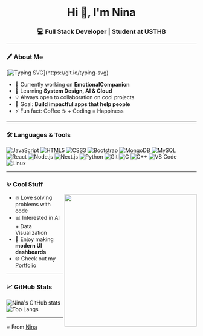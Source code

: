 <!-- Profile README -->

<h1 align="center">Hi 👋, I'm Nina</h1>
<h3 align="center">💻 Full Stack Developer | Student at USTHB</h3>

---

### 🖊️ About Me  

[![Typing SVG](https://readme-typing-svg.herokuapp.com?size=24&color=F70000&width=600&lines=Full+Stack+Developer;Passionate+about+Coding;Always+Learning!)](https://git.io/typing-svg)

- 🚀 Currently working on **EmotionalCompanion**  
- 🌱 Learning **System Design, AI & Cloud**  
- 💡 Always open to collaboration on cool projects  
- 🎯 Goal: **Build impactful apps that help people**  
- ⚡ Fun fact: Coffee ☕ + Coding = Happiness  

---

### 🛠️ Languages & Tools  

![JavaScript](https://img.shields.io/badge/-JavaScript-F7DF1E?logo=javascript&logoColor=000)
![HTML5](https://img.shields.io/badge/-HTML5-E34F26?logo=html5&logoColor=fff)
![CSS3](https://img.shields.io/badge/-CSS3-1572B6?logo=css3&logoColor=fff)
![Bootstrap](https://img.shields.io/badge/-Bootstrap-7952B3?logo=bootstrap&logoColor=fff)
![MongoDB](https://img.shields.io/badge/-MongoDB-47A248?logo=mongodb&logoColor=fff)
![MySQL](https://img.shields.io/badge/-MySQL-4479A1?logo=mysql&logoColor=fff)
![React](https://img.shields.io/badge/-React-61DAFB?logo=react&logoColor=000)
![Node.js](https://img.shields.io/badge/-Node.js-339933?logo=node.js&logoColor=fff)
![Next.js](https://img.shields.io/badge/-Next.js-000000?logo=next.js&logoColor=fff)
![Python](https://img.shields.io/badge/-Python-3776AB?logo=python&logoColor=fff)
![Git](https://img.shields.io/badge/-Git-F05032?logo=git&logoColor=fff)
![C](https://img.shields.io/badge/-C-A8B9CC?logo=c&logoColor=000)
![C++](https://img.shields.io/badge/-C++-00599C?logo=c%2b%2b&logoColor=fff)
![VS Code](https://img.shields.io/badge/-VS%20Code-007ACC?logo=visual-studio-code&logoColor=fff)
![Linux](https://img.shields.io/badge/-Linux-FCC624?logo=linux&logoColor=000)

---

### ✨ Cool Stuff  

<img src="https://media.giphy.com/media/qgQUggAC3Pfv687qPC/giphy.gif" width="350" align="right"/>

- 🔥 Love solving problems with code  
- 📊 Interested in AI + Data Visualization  
- 🎨 Enjoy making **modern UI dashboards**  
- 🌐 Check out my [Portfolio](https://your-portfolio-link.com)  

---

### 📈 GitHub Stats  

![Nina's GitHub stats](https://github-readme-stats.vercel.app/api?username=YOUR-USERNAME&show_icons=true&theme=tokyonight)  
![Top Langs](https://github-readme-stats.vercel.app/api/top-langs/?username=YOUR-USERNAME&layout=compact&theme=tokyonight)

---

⭐ From [Nina](https://github.com/YOUR-USERNAME)
